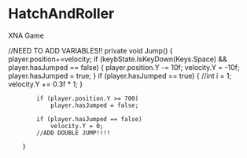 HatchAndRoller
==============

XNA Game

//NEED TO ADD VARIABLES!!
private void Jump()
        {
            player.position+=velocity;
            if (keybState.IsKeyDown(Keys.Space) && player.hasJumped == false)
            {
                player.position.Y -= 10f;
                velocity.Y = -10f;
                player.hasJumped = true;
            }
            if (player.hasJumped == true)
            {
                //int i = 1;
                velocity.Y += 0.3f * 1;
            }

            if (player.position.Y >= 700)
                player.hasJumped = false;

            if (player.hasJumped == false)
                velocity.Y = 0;
            //ADD DOUBLE JUMP!!!!

        }
